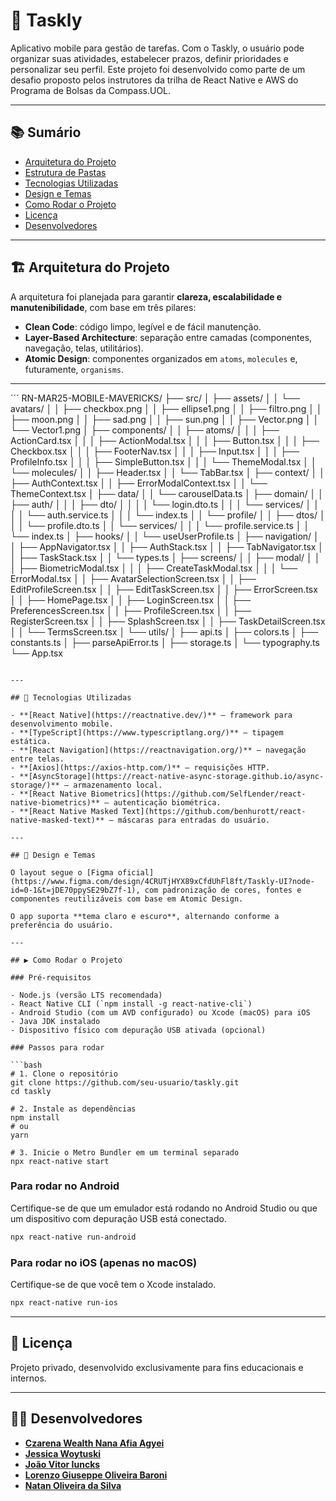 # 📱 Taskly

Aplicativo mobile para gestão de tarefas. Com o Taskly, o usuário pode organizar suas atividades, estabelecer prazos, definir prioridades e personalizar seu perfil. Este projeto foi desenvolvido como parte de um desafio proposto pelos instrutores da trilha de React Native e AWS do Programa de Bolsas da Compass.UOL.

---

## 📚 Sumário

- [Arquitetura do Projeto](#-arquitetura-do-projeto)
- [Estrutura de Pastas](#-estrutura-de-pastas)
- [Tecnologias Utilizadas](#-tecnologias-utilizadas)
- [Design e Temas](#-design-e-temas)
- [Como Rodar o Projeto](#-como-rodar-o-projeto)
- [Licença](#-licença)
- [Desenvolvedores](#-desenvolvedores)

---

## 🏗️ Arquitetura do Projeto

A arquitetura foi planejada para garantir **clareza, escalabilidade e manutenibilidade**, com base em três pilares:

- **Clean Code**: código limpo, legível e de fácil manutenção.
- **Layer-Based Architecture**: separação entre camadas (componentes, navegação, telas, utilitários).
- **Atomic Design**: componentes organizados em `atoms`, `molecules` e, futuramente, `organisms`.

---

´´´
RN-MAR25-MOBILE-MAVERICKS/
├── src/
│   ├── assets/
│   │   └── avatars/
│   │       ├── checkbox.png
│   │       ├── ellipse1.png
│   │       ├── filtro.png
│   │       ├── moon.png
│   │       ├── sad.png
│   │       ├── sun.png
│   │       ├── Vector.png
│   │       └── Vector1.png
│   ├── components/
│   │   ├── atoms/
│   │   │   ├── ActionCard.tsx
│   │   │   ├── ActionModal.tsx
│   │   │   ├── Button.tsx
│   │   │   ├── Checkbox.tsx
│   │   │   ├── FooterNav.tsx
│   │   │   ├── Input.tsx
│   │   │   ├── ProfileInfo.tsx
│   │   │   ├── SimpleButton.tsx
│   │   │   └── ThemeModal.tsx
│   │   └── molecules/
│   │       ├── Header.tsx
│   │       └── TabBar.tsx
│   ├── context/
│   │   ├── AuthContext.tsx
│   │   ├── ErrorModalContext.tsx
│   │   └── ThemeContext.tsx
│   ├── data/
│   │   └── carouselData.ts
│   ├── domain/
│   │   ├── auth/
│   │   │   ├── dto/
│   │   │   │   └── login.dto.ts
│   │   │   └── services/
│   │   │   │   └── auth.service.ts
│   │   │   └── index.ts
│   │   └── profile/
│   │       ├── dtos/
│   │       │   └── profile.dto.ts
│   │       └── services/
│   │       │   └── profile.service.ts
│   │       └── index.ts
│   ├── hooks/
│   │   └── useUserProfile.ts
│   ├── navigation/
│   │   ├── AppNavigator.tsx
│   │   ├── AuthStack.tsx
│   │   ├── TabNavigator.tsx
│   │   ├── TaskStack.tsx
│   │   └── types.ts
│   ├── screens/
│   │   ├── modal/
│   │   │   ├── BiometricModal.tsx
│   │   │   ├── CreateTaskModal.tsx
│   │   │   └── ErrorModal.tsx
│   │   ├── AvatarSelectionScreen.tsx
│   │   ├── EditProfileScreen.tsx
│   │   ├── EditTaskScreen.tsx
│   │   ├── ErrorScreen.tsx
│   │   ├── HomePage.tsx
│   │   ├── LoginScreen.tsx
│   │   ├── PreferencesScreen.tsx
│   │   ├── ProfileScreen.tsx
│   │   ├── RegisterScreen.tsx
│   │   ├── SplashScreen.tsx
│   │   ├── TaskDetailScreen.tsx
│   │   └── TermsScreen.tsx
│   └── utils/
│       ├── api.ts
│       ├── colors.ts
│       ├── constants.ts
│       ├── parseApiError.ts
│       ├── storage.ts
│       └── typography.ts
└── App.tsx
```

---

## 🧰 Tecnologias Utilizadas

- **[React Native](https://reactnative.dev/)** — framework para desenvolvimento mobile.
- **[TypeScript](https://www.typescriptlang.org/)** — tipagem estática.
- **[React Navigation](https://reactnavigation.org/)** — navegação entre telas.
- **[Axios](https://axios-http.com/)** — requisições HTTP.
- **[AsyncStorage](https://react-native-async-storage.github.io/async-storage/)** — armazenamento local.
- **[React Native Biometrics](https://github.com/SelfLender/react-native-biometrics)** — autenticação biométrica.
- **[React Native Masked Text](https://github.com/benhurott/react-native-masked-text)** — máscaras para entradas do usuário.

---

## 🎨 Design e Temas

O layout segue o [Figma oficial](https://www.figma.com/design/4CRUTjHYX89xCfdUhFl8ft/Taskly-UI?node-id=0-1&t=jDE70ppySE29bZ7f-1), com padronização de cores, fontes e componentes reutilizáveis com base em Atomic Design.

O app suporta **tema claro e escuro**, alternando conforme a preferência do usuário.

---

## ▶️ Como Rodar o Projeto

### Pré-requisitos

- Node.js (versão LTS recomendada)
- React Native CLI (`npm install -g react-native-cli`)
- Android Studio (com um AVD configurado) ou Xcode (macOS) para iOS
- Java JDK instalado
- Dispositivo físico com depuração USB ativada (opcional)

### Passos para rodar

```bash
# 1. Clone o repositório
git clone https://github.com/seu-usuario/taskly.git
cd taskly

# 2. Instale as dependências
npm install
# ou
yarn

# 3. Inicie o Metro Bundler em um terminal separado
npx react-native start
```

### Para rodar no Android

Certifique-se de que um emulador está rodando no Android Studio ou que um dispositivo com depuração USB está conectado.

```bash
npx react-native run-android
```

### Para rodar no iOS (apenas no macOS)

Certifique-se de que você tem o Xcode instalado.

```bash
npx react-native run-ios
```

---

## 📝 Licença

Projeto privado, desenvolvido exclusivamente para fins educacionais e internos.

---

## 👨‍💻 Desenvolvedores

- [**Czarena Wealth Nana Afia Agyei**](https://github.com/wealthczarena)  
- [**Jessica Woytuski**](https://github.com/Jessiwoy)  
- [**João Vitor Iuncks**](https://github.com/Iuncks)  
- [**Lorenzo Giuseppe Oliveira Baroni**](https://github.com/lorenzobaroni)  
- [**Natan Oliveira da Silva**](https://github.com/Natan-Oliveira-da-Silva)
